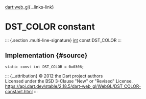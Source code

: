 [dart:web\_gl](../../dart-web_gl/dart-web_gl-library){._links-link}

DST\_COLOR constant
===================

::: {.section .multi-line-signature}
[int](../../dart-core/int-class) const DST\_COLOR
:::

Implementation {#source}
--------------

``` {.language-dart data-language="dart"}
static const int DST_COLOR = 0x0306;
```

::: {._attribution}
© 2012 the Dart project authors\
Licensed under the BSD 3-Clause \"New\" or \"Revised\" License.\
<https://api.dart.dev/stable/2.18.5/dart-web_gl/WebGL/DST_COLOR-constant.html>
:::

